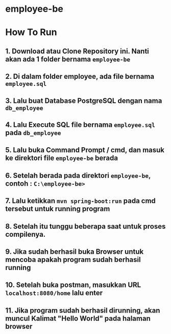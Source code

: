 # employee-be

**How To Run**
==============================

## 1. Download atau Clone Repository ini. Nanti akan ada 1 folder bernama `employee-be`
## 2. Di dalam folder employee, ada file bernama `employee.sql`
## 3. Lalu buat Database PostgreSQL dengan nama `db_employee`
## 4. Lalu Execute SQL file bernama `employee.sql` pada `db_employee`
## 5. Lalu buka Command Prompt / cmd, dan masuk ke direktori file `employee-be` berada
## 6. Setelah berada pada direktori `employee-be`, contoh : `C:\employee-be>`
## 7. Lalu ketikkan `mvn spring-boot:run` pada cmd tersebut untuk running program
## 8. Setelah itu tunggu beberapa saat untuk proses compilenya.
## 9. Jika sudah berhasil buka Browser untuk mencoba apakah program sudah berhasil running
## 10. Setelah buka postman, masukkan URL `localhost:8080/home` lalu enter
## 11. Jika program sudah berhasil dirunning, akan muncul Kalimat "Hello World" pada halaman browser
